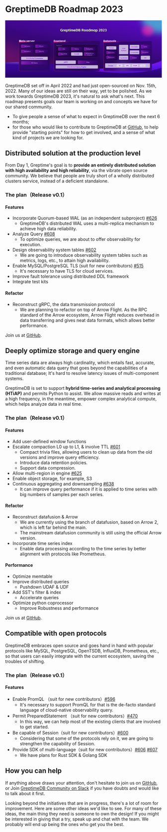 # GreptimeDB Roadmap 2023

![roadmap 2023](../public/roadmap-2023.png)

GreptimeDB set off in April 2022 and had just open-sourced on Nov. 15th, 2022. Many of our ideas are still on their way, yet to be polished.
As we work towards GreptimeDB 2023, it's natural to ask what's next. This roadmap presents goals our team is working on and concepts we have for our shared community.

- To give people a sense of what to expect in GreptimeDB over the next 6 months;
- for those who would like to contribute to GreptimeDB at [GitHub](https://github.com/greptimeTeam/greptimedb), to help provide "starting points" for how to get involved, and a sense of what kind of projects we are looking for.

## Distributed solution at the production level

From Day 1, Greptime's goal is to **provide an entirely distributed solution with high availability and high reliability**, via the vibrate open source community. We believe that people are truly short of a wholly distributed clusters service, instead of a deficient standalone.

### The plan（Release v0.1）

#### Features

- Incorporate Quorum-based WAL (as an independent subproject) [#626​](https://github.com/GreptimeTeam/greptimedb/issues/626)
  - GreptimeDB's distributed WAL uses a multi-replica mechanism to achieve high data reliability.
- Analyze Query [#608​](https://github.com/GreptimeTeam/greptimedb/issues/608)
  - To optimize queries, we are about to offer observability for execution.
- Design observability system tables [#602​](https://github.com/GreptimeTeam/greptimedb/issues/602)
  - We are going to introduce observability system tables such as metrics, logs, etc., to attain high availability​.
- Enable MySQL/PostgreSQL TLS (suit for new contributors) [#515​](https://github.com/GreptimeTeam/greptimedb/issues/515)
  - It's necessary to have TLS for cloud services.
- Improve fault tolerance using distributed DDL framework
- Integrate test kits

#### Refactor

- Reconstruct gRPC, the data transmission protocol
  - We are planning to refactor on top of Arrow Flight. As the RPC standard of the Arrow ecosystem, Arrow Flight reduces overhead in data transferring and gives neat data formats, which allows better performance.

Join us at [GitHub](https://github.com/greptimeTeam/greptimedb).

## Deeply optimize storage and query engine

Time series data are always high cardinality, which entails fast, accurate, and even automatic data query that goes beyond the capabilities of a traditional database; It's hard to resolve latency issues of multi-component systems.

GreptimeDB is set to support **hybrid time-series and analytical processing (HTiAP)** and permits Python to assist. We allow massive reads and writes at a high frequency, in the meantime, empower complex analytical compute, which helps analyze data in real time.

### The plan（Release v0.1）

#### Features

- Add user-defined window functions
- Escalate compaction L0 up to L1, & involve TTL [#601](https://github.com/GreptimeTeam/greptimedb/issues/601)
  - Compact trivia files, allowing users to clean up data from the old versions and improve query efficiency.
  - Introduce data retention policies.
  - Support data compression.
- Allow multi-region in engine [#625](https://github.com/GreptimeTeam/greptimedb/issues/625)
- Enable object storage, for example, S3
- Continuous aggregating and downsampling [#638](https://github.com/GreptimeTeam/greptimedb/issues/638)
  - It can improve query performance if it is applied to time series with big numbers of samples per each series.

#### Refactor

- Reconstruct datafusion & Arrow
  - We are currently using the branch of datafusion, based on Arrow 2, which is left far behind the main.
  - The mainstream datafusion community is still using the official Arrow version.
- Incorporate time series index
  - Enable data processing according to the time series by better alignment with protocols like Prometheus.

#### Performance

- Optimize memtable
- Improve distributed queries
  - Pushdown UDAF & UDF
- Add SST's filter & index
  - Accelerate queries
- Optimize python coprocessor
  - Improve Robustness and performance

Join us at [GitHub](https://github.com/greptimeTeam/greptimeDB).

## Compatible with open protocols

GreptimeDB embraces open source and goes hand in hand with popular protocols like MySQL, PostgreSQL, OpenTSDB, InfluxDB, Prometheus, etc., so that users can easily integrate with the current ecosystem, saving the troubles of shifting.

### The plan（Release v0.1）

#### Features

- Enable PromQL （suit for new contributors）[#596](https://github.com/GreptimeTeam/greptimedb/issues/596)
  - It's necessary to support PromQL for that is the de-facto standard language of cloud-native observability query.
- Permit PreparedStatement （suit for new contributors）[#470](https://github.com/GreptimeTeam/greptimedb/issues/470)
  - In this way, we can help most of the existing clients that are involved to get started.
- Be capable of Session（suit for new contributors）[#600](https://github.com/GreptimeTeam/greptimedb/issues/600)
  - Considering that some of the protocols rely on it, we are going to strengthen the capability of Session.
- Provide SDK of multi-language（suit for new contributors）[#606](https://github.com/GreptimeTeam/greptimedb/issues/606) [#607](https://github.com/GreptimeTeam/greptimedb/issues/607)
  - We have plans for Rust SDK & Golang SDK

## How you can help

If anything above draws your attention, don't hesitate to join us on [GitHub](https://github.com/greptimeTeam/greptimedb), or Join [GreptimeDB Community on Slack](https://join.slack.com/t/greptimedbcommunity/shared_invite/zt-1jeggrthh-UDISaSqdYUZTtf8wbGxgFg) if you have doubts and would like to talk about it first.

Looking beyond the initiatives that are in progress, there's a lot of room for improvement. Here are some other ideas we'd like to see. For many of these ideas, the main thing they need is someone to own the design! If you might be interested in giving that a try, speak up and chat with the team. We probably will end up being the ones who get you the best.
